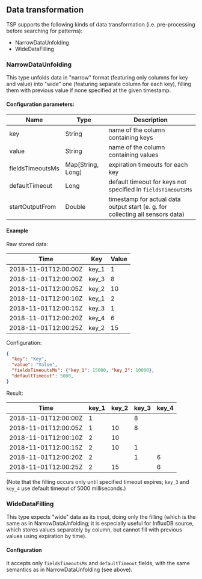 ## Data transformation

TSP supports the following kinds of data transformation (i.e.
pre-processing before searching for patterns):
- NarrowDataUnfolding
- WideDataFilling

### NarrowDataUnfolding
This type unfolds data in "narrow" format (featuring only columns
for key and value) into "wide" one (featuring separate column for each
key), filling them with previous value if none specified at the given
timestamp.

#### Configuration parameters:
Name            |        Type       |                          Description
----------------|-------------------|-------------------------------------
key             |       String      | name of the column containing keys
value           |       String      | name of the column containing values
fieldsTimeoutsMs|Map\[String, Long\]| expiration timeouts for each key
defaultTimeout  |        Long       | default timeout for keys not specified in `fieldsTimeoutsMs`
startOutputFrom |       Double      | timestamp for actual data output start (e. g. for collecting all sensors data)


#### Example

Raw stored data:


Time                | Key |  Value
--------------------|-----|-------
2018-11-01T12:00:00Z|key_1|      1
2018-11-01T12:00:00Z|key_3|      8
2018-11-01T12:00:05Z|key_2|     10
2018-11-01T12:00:10Z|key_1|      2
2018-11-01T12:00:15Z|key_3|      1
2018-11-01T12:00:20Z|key_4|      6
2018-11-01T12:00:25Z|key_2|     15

Configuration:
```json
{
  "key": "Key",
  "value": "Value",
  "fieldsTimeoutsMs": {"key_1": 15000, "key_2": 10000},
  "defaultTimeout": 5000,
}
```

Result:

Time                |key_1|key_2|key_3|key_4
--------------------|-----|-----|-----|-----
2018-11-01T12:00:00Z|    1|     |    8|
2018-11-01T12:00:05Z|    1|   10|    8|
2018-11-01T12:00:10Z|    2|   10|     |
2018-11-01T12:00:15Z|    2|   10|    1|
2018-11-01T12:00:20Z|    2|     |    1|    6
2018-11-01T12:00:25Z|    2|   15|     |    6

(Note that the filling occurs only until specified timeout expires;
`key_3` and `key_4` use default timeout of 5000 milliseconds.)

### WideDataFilling
This type expects "wide" data as its input, doing only the filling
(which is the same as in NarrowDataUnfolding; it is especially useful
for InfluxDB source, which stores values separately by column, but
cannot fill with previous values using expiration by time).

#### Configuration
It accepts only `fieldsTimeoutsMs` and `defaultTimeout` fields, with
the same semantics as in NarrowDataUnfolding (see above).